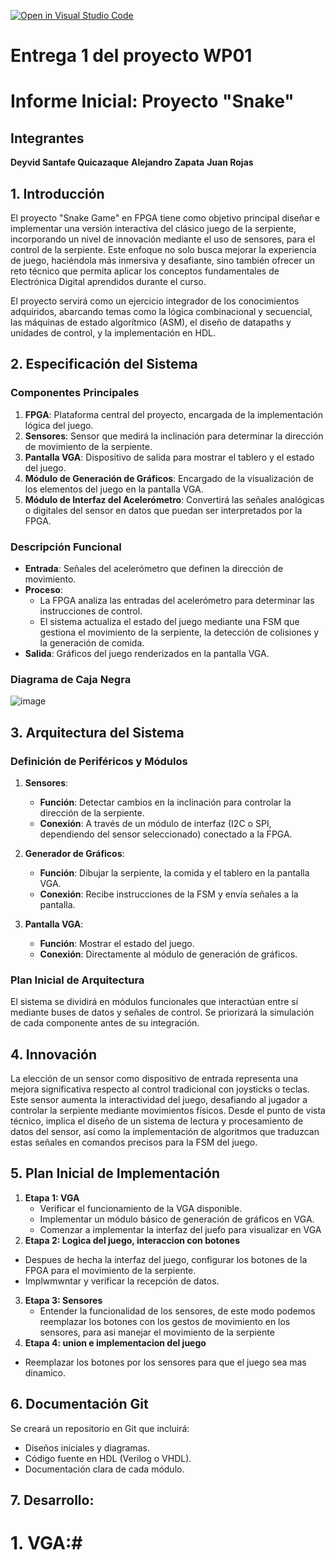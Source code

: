 [![Open in Visual Studio Code](https://classroom.github.com/assets/open-in-vscode-2e0aaae1b6195c2367325f4f02e2d04e9abb55f0b24a779b69b11b9e10269abc.svg)](https://classroom.github.com/online_ide?assignment_repo_id=17845113&assignment_repo_type=AssignmentRepo)
# Entrega 1 del proyecto WP01
# Informe Inicial: Proyecto "Snake"
## Integrantes
**Deyvid Santafe Quicazaque**
**Alejandro Zapata**
**Juan Rojas**
## 1. Introducción
El proyecto "Snake Game" en FPGA tiene como objetivo principal diseñar e implementar una versión interactiva del clásico juego de la serpiente, incorporando un nivel de innovación mediante el uso de sensores, para el control de la serpiente. Este enfoque no solo busca mejorar la experiencia de juego, haciéndola más inmersiva y desafiante, sino también ofrecer un reto técnico que permita aplicar los conceptos fundamentales de Electrónica Digital aprendidos durante el curso.

El proyecto servirá como un ejercicio integrador de los conocimientos adquiridos, abarcando temas como la lógica combinacional y secuencial, las máquinas de estado algorítmico (ASM), el diseño de datapaths y unidades de control, y la implementación en HDL.

## 2. Especificación del Sistema
### Componentes Principales
1. **FPGA**: Plataforma central del proyecto, encargada de la implementación lógica del juego.
2. **Sensores**: Sensor que medirá la inclinación para determinar la dirección de movimiento de la serpiente.
3. **Pantalla VGA**: Dispositivo de salida para mostrar el tablero y el estado del juego.
5. **Módulo de Generación de Gráficos**: Encargado de la visualización de los elementos del juego en la pantalla VGA.
6. **Módulo de Interfaz del Acelerómetro**: Convertirá las señales analógicas o digitales del sensor en datos que puedan ser interpretados por la FPGA.

### Descripción Funcional
- **Entrada**: Señales del acelerómetro que definen la dirección de movimiento.
- **Proceso**:
  - La FPGA analiza las entradas del acelerómetro para determinar las instrucciones de control.
  - El sistema actualiza el estado del juego mediante una FSM que gestiona el movimiento de la serpiente, la detección de colisiones y la generación de comida.
- **Salida**: Gráficos del juego renderizados en la pantalla VGA.

### Diagrama de Caja Negra
![image](https://github.com/user-attachments/assets/7649681d-f2c5-4b72-ae7c-f25aa0b167ab)


## 3. Arquitectura del Sistema
### Definición de Periféricos y Módulos
1. **Sensores**:
   - **Función**: Detectar cambios en la inclinación para controlar la dirección de la serpiente.
   - **Conexión**: A través de un módulo de interfaz (I2C o SPI, dependiendo del sensor seleccionado) conectado a la FPGA.
2. **Generador de Gráficos**:
   - **Función**: Dibujar la serpiente, la comida y el tablero en la pantalla VGA.
   - **Conexión**: Recibe instrucciones de la FSM y envía señales a la pantalla.

3. **Pantalla VGA**:
   - **Función**: Mostrar el estado del juego.
   - **Conexión**: Directamente al módulo de generación de gráficos.

### Plan Inicial de Arquitectura
El sistema se dividirá en módulos funcionales que interactúan entre sí mediante buses de datos y señales de control. Se priorizará la simulación de cada componente antes de su integración.

## 4. Innovación
La elección de un sensor como dispositivo de entrada representa una mejora significativa respecto al control tradicional con joysticks o teclas. Este sensor aumenta la interactividad del juego, desafiando al jugador a controlar la serpiente mediante movimientos físicos. Desde el punto de vista técnico, implica el diseño de un sistema de lectura y procesamiento de datos del sensor, así como la implementación de algoritmos que traduzcan estas señales en comandos precisos para la FSM del juego.

## 5. Plan Inicial de Implementación
1. **Etapa 1: VGA**
   - Verificar el funcionamiento de la VGA disponible.
   - Implementar un módulo básico de generación de gráficos en VGA.
   - Comenzar a implementar la interfaz del juefo para visualizar en VGA
  2. **Etapa 2: Logica del juego, interaccion con botones**
   - Despues de hecha la interfaz del juego, configurar los botones de la FPGA para el movimiento de la serpiente.
   - Implwmwntar y verificar la recepción de datos.
3. **Etapa 3: Sensores**
   - Entender la funcionalidad de los sensores, de este modo podemos reemplazar los botones con los gestos de movimiento en los sensores, para asi manejar el movimiento de la serpiente
4. **Etapa 4: union e implementacion del juego**
  - Reemplazar los botones por los sensores para que el juego sea mas dinamico.
## 6. Documentación Git
Se creará un repositorio en Git que incluirá:
- Diseños iniciales y diagramas.
- Código fuente en HDL (Verilog o VHDL).
- Documentación clara de cada módulo.
## 7. Desarrollo:
# 1. VGA:#

